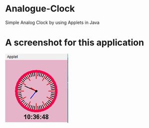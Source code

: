 # Analogue-Clock
Simple Analog Clock by using Applets in Java

# A screenshot for this application


![image](https://raw.githubusercontent.com/berk-demirci-bimu/Analogue-Clock/master/clock.JPG)
